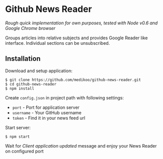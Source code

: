 # Github News Reader

_Rough quick implementation for own purposes, tested with Node v0.6 and Google Chrome browser_

Groups articles into relative subjects and provides Google Reader like interface.
Individual sections can be unsubscribed.

## Installation

Download and setup application:

	$ git clone https://github.com/medikoo/github-news-reader.git
	$ cd github-news-reader
	$ npm install

Create `config.json` in project path with following settings:

* `port` - Port for application server
* `username` - Your GitHub username
* `token` - Find it in your news feed url

Start server:

	$ npm start

Wait for _Client application updated_ message and enjoy your News Reader on configured port
